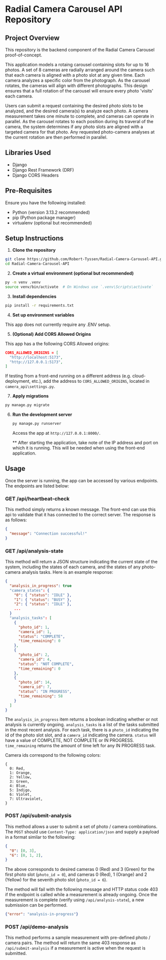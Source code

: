 # Radial Camera Carousel API Repository

## Project Overview
This repository is the backend component of the Radial Camera Carousel proof-of-concept.

This application models a rotaing carousel containing slots for up to 16 photos. A set of 8 cameras are radially arranged around the camera such that each camera is aligned with a photo slot at any given time. Each camera analyzes a specific color from the photograph. As the carousel rotates, the cameras will align with different photographs. This design ensures that a full rotation of the carousel will ensure every photo 'visits' each camera.

Users can submit a request containing the desired photo slots to be analyzed, and the desired camera(s) to analyze each photo. A camera measurement takes one minute to complete, and cameras can operate in parallel. As the carousel rotates to each position during its traveral of the camera, the system determines if any photo slots are aligned with a targeted camera for that photo. Any requested photo-camera analyses at the current rotation are then performed in parallel.

## Libraries Used
- Django
- Django Rest Framework (DRF)
- Django CORS Headers

## Pre-Requisites
Ensure you have the following installed:
- Python (version 3.13.2 recommended)
- pip (Python package manager)
- virtualenv (optional but recommended)

## Setup Instructions

1. **Clone the repository**

```bash
git clone https://github.com/Robert-Tyssen/Radial-Camera-Carousel-API.git
cd Radial-Camera-Carousel-API
```

2. **Create a virtual environment (optional but recommended)**
```bash
py -m venv .venv
source venv/bin/activate  # On Windows use `.venv\Scripts\activate`
```

3. **Install dependencies**
```bash
pip install -r requirements.txt
```

4. **Set up environment variables**

This app does not currently require any .ENV setup.

5. **(Optional) Add CORS Allowed Origins**

This app has a the following CORS Allowed origins:
```json
CORS_ALLOWED_ORIGINS = [
  "http://localhost:5173",
  "http://127.0.0.1:5173",
]
```
If testing from a front-end running on a different address (e.g. cloud-deployment, etc.), add the address to `CORS_ALLOWED_ORIGINS`, located in `camera_api\settings.py`.

7. **Apply migrations**
```bash
py manage.py migrate
```

6. **Run the development server**
   ```bash
   py manage.py runserver
   ```
   Access the app at `http://127.0.0.1:8000/`.
   
   ** After starting the application, take note of the IP address and port on which it is running. This will be needed when using the front-end application.

## Usage

Once the server is running, the app can be accessed by various endpoints. The endpoints are listed below:

### GET /api/heartbeat-check
This method simply returns a known message. The front-end can use this api to validate that it has connected to the correct server. The response is as follows:
```json
{
  "message": "Connection successful!"
}
```

### GET /api/analysis-state
This method will return a JSON structure indicating the current state of the system, including the states of each camera, and the states of any photo-camera analysis tasks. Here is an example response:
```json
{
  "analysis_in_progress": true
  "camera_states": {
    "0": { "status": "IDLE" },
    "1": { "status": "BUSY" },
    "2": { "status": "IDLE" },
    ...
  }
  "analysis_tasks": [
    {
      "photo_id": 1,
      "camera_id": 1,
      "status": "COMPLETE",
      "time_remaining": 0
    },
    {
      "photo_id": 2,
      "camera_id": 4,
      "status": "NOT COMPLETE",
      "time_remaining": 0
    },
    {
      "photo_id": 14,
      "camera_id": 7,
      "status": "IN PROGRESS",
      "time_remaining": 58
    }
  ]
}
```

The `analysis_in_progress` item returns a boolean indicating whether or not analysis is currently ongoing. `analysis_tasks` is a list of the tasks submitted in the most recent analysis. For each task, there is a `photo_id` indicating the id of the photo slot slot, and a `camera_id` indicating the camera. `status` will have a value of COMPLETE, NOT COMPLETE or IN PROGRESS. `time_remaining` returns the amount of time left for any IN PROGRESS task.

Camera ids correspond to the following colors:
```
{
  0: Red,
  1: Orange,
  2: Yellow,
  3: Green,
  4: Blue,
  5: Indigo,
  6: Violet,
  7: Ultraviolet,
}
```

### POST /api/submit-analysis
This method allows a user to submit a set of photo / camera combinations. The `POST` should use `Content-Type: application/json` and supply a payload in a format similar to the following:
```json
{
  "0": [0, 3],
  "6": [0, 1, 2],
}
```
The above corresponds to desired cameras 0 (Red) and 3 (Green) for the first photo slot (`photo_id = 0`), and cameras 0 (Red), 1 (Orange) and 2 (Yellow) for the seventh photo slot (`photo_id = 6`).

The method will fail with the following message and HTTP status code 403 if the endpoint is called while a measurement is already ongoing. Once the measurement is complete (verify using `/api/analysis-state`), a new submission can be performed.
```json
{"error": "analysis-in-progress"}
```

### POST /api/demo-analysis
This method performs a sample measurement with pre-defined photo / camera pairs. The method will return the same 403 response as `/api/submit-analysis` if a measurement is active when the request is submitted.
